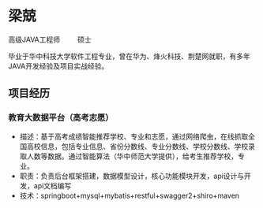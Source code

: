 # 梁兢

高级JAVA工程师         硕士

毕业于华中科技大学软件工程专业，曾在华为、烽火科技、荆楚网就职，有多年JAVA开发经验及项目实战经验。

## 项目经历
### 教育大数据平台（高考志愿）
* 描述：基于高考成绩智能推荐学校、专业和志愿，通过网络爬虫，在线抓取全国高校信息，包括专业信息、省份分数线、专业分数线、学校分数线、学校录取人数等数据。通过智能算法（华中师范大学提供），给考生推荐学校，专业。 
* 职责：负责后台框架搭建，数据模型设计，核心功能模块开发，api设计与开发，api文档编写     
* 技术：springboot+mysql+mybatis+restful+swagger2+shiro+maven 
